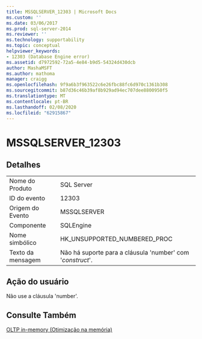 ```yaml
---
title: MSSQLSERVER_12303 | Microsoft Docs
ms.custom: ''
ms.date: 03/06/2017
ms.prod: sql-server-2014
ms.reviewer: ''
ms.technology: supportability
ms.topic: conceptual
helpviewer_keywords:
- 12303 (Database Engine error)
ms.assetid: d7972592-72a5-4e84-b9d5-54324d430dcb
author: MashaMSFT
ms.author: mathoma
manager: craigg
ms.openlocfilehash: 9f9a6b3f963522c6e26fbc88fc6d970c1361b308
ms.sourcegitcommit: b87d36c46b39af8b929ad94ec707dee8800950f5
ms.translationtype: MT
ms.contentlocale: pt-BR
ms.lasthandoff: 02/08/2020
ms.locfileid: "62915867"
---
```

# <a name="mssqlserver_12303"></a>MSSQLSERVER_12303
    
## <a name="details"></a>Detalhes  
  
|||  
|-|-|  
|Nome do Produto|SQL Server|  
|ID do evento|12303|  
|Origem do Evento|MSSQLSERVER|  
|Componente|SQLEngine|  
|Nome simbólico|HK_UNSUPPORTED_NUMBERED_PROC|  
|Texto da mensagem|Não há suporte para a cláusula 'number' com '*construct*'.|  
  
## <a name="user-action"></a>Ação do usuário  
 Não use a cláusula 'number'.  
  
## <a name="see-also"></a>Consulte Também  
 [OLTP in-memory &#40;Otimização na memória&#41;](../in-memory-oltp/in-memory-oltp-in-memory-optimization.md)  
  
  
